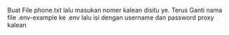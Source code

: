 Buat File phone.txt lalu masukan nomer kalean disitu ye. Terus Ganti nama file .env-example ke .env lalu isi dengan username dan password proxy kalean
